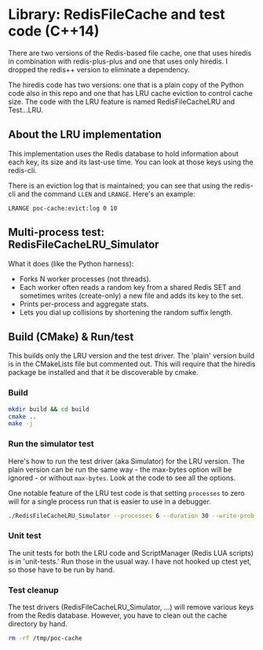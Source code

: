 
# Library: RedisFileCache and test code (C++14)

There are two versions of the Redis-based file cache, one that uses hiredis 
in combination with redis-plus-plus and one that uses only hiredis. I dropped
the redis++ version to eliminate a dependency. 

The hiredis code has two versions: one that is a plain copy of the Python code
also in this repo and one that has LRU cache eviction to control cache size.
The code with the LRU feature is named RedisFileCacheLRU and Test...LRU.

## About the LRU implementation

This implementation uses the Redis database to hold information about each key,
its size and its last-use time. You can look at those keys using the redis-cli.

There is an eviction log that is maintained; you can see that using the redis-cli
and the command ```LLEN``` and ```LRANGE```. Here's an example:

```redis
LRANGE poc-cache:evict:log 0 10
```

## Multi-process test: RedisFileCacheLRU_Simulator

What it does (like the Python harness):
* Forks N worker processes (not threads).
* Each worker often reads a random key from a shared Redis SET and sometimes writes (create-only) a new file and adds its key to the set.
* Prints per-process and aggregate stats.
* Lets you dial up collisions by shortening the random suffix length.

## Build (CMake) & Run/test

This builds only the LRU version and the test driver. The 'plain' version build is in the CMakeLists file but commented out.
This will require that the hiredis package be installed and that it be discoverable by cmake.

### Build
```bash
mkdir build && cd build
cmake ..              
make -j
```

### Run the simulator test

Here's how to run the test driver (aka Simulator) for the LRU version. The plain version can be
run the same way - the max-bytes option will be ignored - or without ```max-bytes```.
Look at the code to see all the options. 

One notable feature of the LRU test code is that setting ```processes``` to zero will
for a single process run that is easier to use in a debugger.

```bash
./RedisFileCacheLRU_Simulator --processes 6 --duration 30 --write-prob 0.20 --key-suffix-chars 4 --max-bytes 2000000
```

### Unit test
The unit tests for both the LRU code and ScriptManager (Redis LUA scripts) is in 'unit-tests.' Run those in the 
usual way. I have not hooked up ctest yet, so those have to be run by hand.

### Test cleanup

The test drivers (RedisFileCacheLRU_Simulator, ...) will remove various keys from the 
Redis database. However, you have to clean out the cache directory by hand.

```bash
rm -rf /tmp/poc-cache
```
